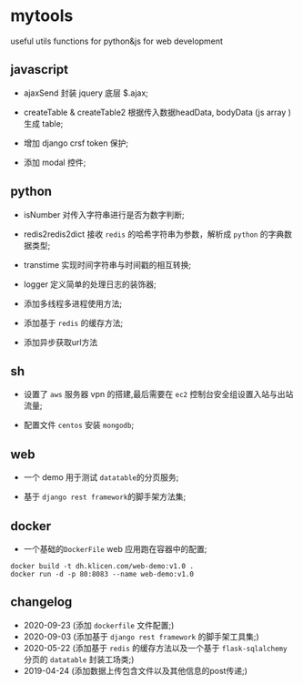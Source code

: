 # mytools
useful utils functions for python&amp;js for web development

## javascript

- ajaxSend 封装 jquery 底层 $.ajax;

- createTable & createTable2 根据传入数据headData, bodyData (js array ) 生成 table;

- 增加 django crsf token 保护;

- 添加 modal 控件;


## python

- isNumber 对传入字符串进行是否为数字判断;

- redis2redis2dict 接收 `redis` 的哈希字符串为参数，解析成 `python` 的字典数据类型;

- transtime 实现时间字符串与时间戳的相互转换;

- logger 定义简单的处理日志的装饰器;

- 添加多线程多进程使用方法;

- 添加基于 `redis` 的缓存方法;

- 添加异步获取url方法

## sh

- 设置了 `aws` 服务器 vpn 的搭建,最后需要在 `ec2` 控制台安全组设置入站与出站流量;

- 配置文件 `centos` 安装 `mongodb`;


## web

- 一个 demo 用于测试 `datatable`的分页服务;

- 基于 `django rest framework`的脚手架方法集;

## docker

- 一个基础的`DockerFile` web 应用跑在容器中的配置;

```
docker build -t dh.klicen.com/web-demo:v1.0 .
docker run -d -p 80:8083 --name web-demo:v1.0
```

## changelog
- 2020-09-23 (添加 `dockerfile` 文件配置;)
- 2020-09-03 (添加基于 `django rest framework` 的脚手架工具集;)
- 2020-05-22 (添加基于 `redis` 的缓存方法以及一个基于 `flask-sqlalchemy` 分页的 `datatable` 封装工场类;)
- 2019-04-24 (添加数据上传包含文件以及其他信息的post传递;)
